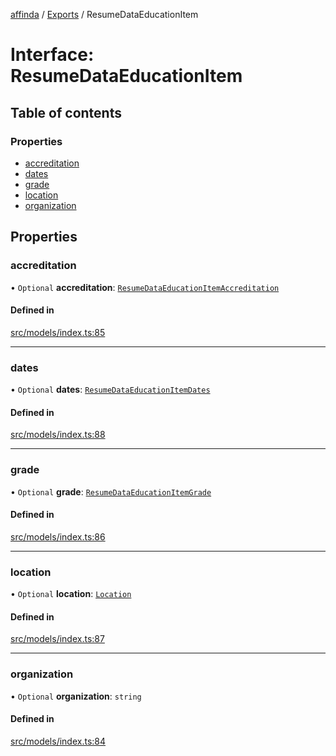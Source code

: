 [affinda](../README.md) / [Exports](../modules.md) / ResumeDataEducationItem

# Interface: ResumeDataEducationItem

## Table of contents

### Properties

- [accreditation](ResumeDataEducationItem.md#accreditation)
- [dates](ResumeDataEducationItem.md#dates)
- [grade](ResumeDataEducationItem.md#grade)
- [location](ResumeDataEducationItem.md#location)
- [organization](ResumeDataEducationItem.md#organization)

## Properties

### accreditation

• `Optional` **accreditation**: [`ResumeDataEducationItemAccreditation`](ResumeDataEducationItemAccreditation.md)

#### Defined in

[src/models/index.ts:85](https://github.com/affinda/affinda-typescript/blob/b869a13/src/models/index.ts#L85)

___

### dates

• `Optional` **dates**: [`ResumeDataEducationItemDates`](ResumeDataEducationItemDates.md)

#### Defined in

[src/models/index.ts:88](https://github.com/affinda/affinda-typescript/blob/b869a13/src/models/index.ts#L88)

___

### grade

• `Optional` **grade**: [`ResumeDataEducationItemGrade`](ResumeDataEducationItemGrade.md)

#### Defined in

[src/models/index.ts:86](https://github.com/affinda/affinda-typescript/blob/b869a13/src/models/index.ts#L86)

___

### location

• `Optional` **location**: [`Location`](Location.md)

#### Defined in

[src/models/index.ts:87](https://github.com/affinda/affinda-typescript/blob/b869a13/src/models/index.ts#L87)

___

### organization

• `Optional` **organization**: `string`

#### Defined in

[src/models/index.ts:84](https://github.com/affinda/affinda-typescript/blob/b869a13/src/models/index.ts#L84)
